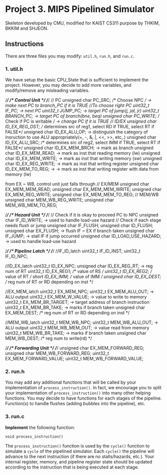 # Project 3. MIPS Pipelined Simulator
Skeleton developed by CMU,
modified for KAIST CS311 purpose by THKIM, BKKIM and SHJEON.

## Instructions
There are three files you may modify: `util.h`, `run.h`, and `run.c`.

### 1. util.h

We have setup the basic CPU\_State that is sufficient to implement the project.
However, you may decide to add more variables, and modify/remove any misleading variables.

/***********************************/
/*   Control Unit                  */
/***********************************/
// PC
unsigned char PC_SRC; /* Choose NPC */ -> make next PC to branch_PC if it is TRUE
//To choose right PC
uint32_t IF_PC; -> next PC
uint32_t JUMP_PC; -> target PC of jump(j, jal, jr)
uint32_t BRANCH_PC; -> target PC of branch(bne, beq)
unsigned char PC_WRITE; /* Check if PC is writable */ -> change PC if it is TRUE
// ID/EX
unsigned char ID_EX_REG_DST; /* determines src of reg1, select RD if TRUE, select RT if FALSE*/
unsigned char ID_EX_ALU_OP; -> distinguish the category of insruction to use ALU appropriately(+, -, &, |, <<, >>, etc,.)
unsigned char ID_EX_ALU_SRC; /* determines src of reg2, select IMM if TRUE, select RT if FALSE*/
unsigned char ID_EX_MEM_BRCH; -> mark as branch
unsigned char ID_EX_MEM_READ; -> mark as inst that reading memory (lw)
unsigned char ID_EX_MEM_WRITE; -> mark as inst that writing memory (sw)
unsigned char ID_EX_REG_WRITE; -> mark as inst that writing register
unsigned char ID_EX_MEM_TO_REG; -> -> mark as inst that writing register with data from memory (lw)

from EX ~ WB, control unit just falls through
// EX/MEM
unsigned char EX_MEM_MEM_READ;
unsigned char EX_MEM_MEM_WRITE;
unsigned char EX_MEM_REG_WRITE;
unsigned char EX_MEM_MEM_TO_REG;
// MEM/WB
unsigned char MEM_WB_REG_WRITE;
unsigned char MEM_WB_MEM_TO_REG;

/***********************************/
/*   Hazard Unit                   */
/***********************************/
// Check if it is okay to proceed PC to NPC
unsigned char IF_ID_WRITE; -> used to handle load-use hazard
// Check if each stage needs flush or jump
unsigned char IF_FLUSH;
unsigned char ID_FLUSH;
unsigned char EX_FLUSH;
-> flush IF ~ EX if branch taken
unsigned char IF_JUMP;
-> stall IF if jump occurred
unsigned char ID_LOAD_USE_HAZARD; -> used to handle load-use hazard

/***********************************/
/*   Pipeline Latch                */
/***********************************/
//IF_ID_latch
uint32_t IF_ID_INST;
uint32_t IF_ID_NPC;

//ID_EX_latch
uint32_t ID_EX_NPC;
unsigned char ID_EX_REG_RT; -> reg num of RT
uint32_t ID_EX_REG1; /* value of RS */
uint32_t ID_EX_REG2; /* value of RT */
short ID_EX_IMM; /* value of IMM */
unsigned char ID_EX_DEST; /* reg num of RT or RD depending on inst */

//EX_MEM_latch
uint32_t EX_MEM_NPC;
uint32_t EX_MEM_ALU_OUT; -> ALU output
uint32_t EX_MEM_W_VALUE; -> value to write to memory
uint32_t EX_MEM_BR_TARGET; -> target address of branch instruction
uint32_t EX_MEM_BR_TAKE; -> marks if branch taken
unsigned char EX_MEM_DEST; /* reg num of RT or RD depending on inst */

//MEM_WB_latch
uint32_t MEM_WB_NPC;
uint32_t MEM_WB_ALU_OUT; -> ALU output
uint32_t MEM_WB_MEM_OUT; -> value read from memory
uint32_t MEM_WB_BR_TAKE; -> marks if branch taken
unsigned char MEM_WB_DEST; /* reg num to write(rd) */

/***********************************/
/*   Forwarding Unit               */
/***********************************/
unsigned char EX_MEM_FORWARD_REG;
unsigned char MEM_WB_FORWARD_REG;
uint32_t EX_MEM_FORWARD_VALUE;
uint32_t MEM_WB_FORWARD_VALUE;

### 2. run.h

You may add any additional functions that will be called by your implementation of `process_instruction()`.
In fact, we encourage you to split your implementation of `process_instruction()` into many other helping functions.
You may decide to have functions for each stages of the pipeline.
Function(s) to handle flushes (adding bubbles into the pipeline), etc.

### 3. run.c

**Implement** the following function:

    void process_instruction()

The `process_instruction()` function is used by the `cycle()` function to simulate a `cycle` of the pipelined simulator.
Each `cycle()` the pipeline will advance to the next instruction (if there are no stalls/hazards, etc.).
Your internal register, memory, and pipeline register state should be updated according to the instruction
that is being executed at each stage.
